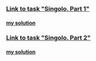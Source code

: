 ### [Link to task "Singolo. Part 1"](https://github.com/rolling-scopes-school/tasks/blob/master/tasks/markups/level-2/singolo/part-1/singolo-1-ru.md)
#### [my solution](https://semenetti.github.io/singolo/singolo1.html)

### [Link to task "Singolo. Part 2"](https://github.com/rolling-scopes-school/tasks/blob/master/tasks/markups/level-2/singolo/part-2/singolo-2-ru.md)
#### [my solution](https://semenetti.github.io/singolo/singolo2.html)
